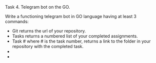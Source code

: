 Task 4.  Telegram bot on the GO.

Write a functioning telegram bot in GO language
having at least 3 commands:
- Git returns the url of your repository.
- Tasks returns a numbered list of your completed
assignments.
- Task # where # is the task number, returns a link to the folder in
your repository with the completed task.
- 
-     